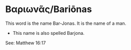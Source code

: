 # Βαριωνᾶς/Bariōnas
This word is the name Bar-Jonas. It is the name of a man.

* This name is also spelled Barjona.

See: Matthew 16:17
